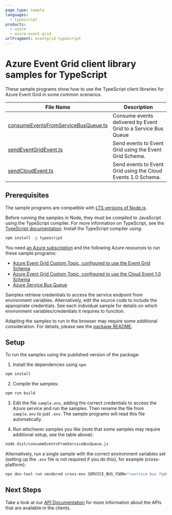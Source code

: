 ```yaml
---
page_type: sample
languages:
  - typescript
products:
  - azure
  - azure-event-grid
urlFragment: eventgrid-typescript
---
```


# Azure Event Grid client library samples for TypeScript

These sample programs show how to use the TypeScript client libraries for Azure Event Grid in some common scenarios.

| **File Name**                                                           | **Description**                                               |
| ----------------------------------------------------------------------- | ------------------------------------------------------------- |
| [consumeEventsFromServiceBusQueue.ts][consumeeventsfromservicebusqueue] | Consume events delivered by Event Grid to a Service Bus Queue |
| [sendEventGridEvent.ts][sendeventgridevent]                             | Send events to Event Grid using the Event Grid Schema.        |
| [sendCloudEvent.ts][sendcloudevent]                                     | Send events to Event Grid using the Cloud Events 1.0 Schema.  |

## Prerequisites

The sample programs are compatible with [LTS versions of Node.js](https://github.com/nodejs/release#release-schedule).

Before running the samples in Node, they must be compiled to JavaScript using the TypeScript compiler. For more information on TypeScript, see the [TypeScript documentation][typescript]. Install the TypeScript compiler using:

```bash
npm install -g typescript
```

You need [an Azure subscription][freesub] and the following Azure resources to run these sample programs:

- [Azure Event Grid Custom Topic, configured to use the Event Grid Schema][createinstance_azureeventgridcustomtopic,configuredtousetheeventgridschema]
- [Azure Event Grid Custom Topic, configured to use the Cloud Event 1.0 Schema][createinstance_azureeventgridcustomtopic,configuredtousethecloudevent1.0schema]
- [Azure Service Bus Queue][createinstance_azureservicebusqueue]

Samples retrieve credentials to access the service endpoint from environment variables. Alternatively, edit the source code to include the appropriate credentials. See each individual sample for details on which environment variables/credentials it requires to function.

Adapting the samples to run in the browser may require some additional consideration. For details, please see the [package README][package].

## Setup

To run the samples using the published version of the package:

1. Install the dependencies using `npm`:

```bash
npm install
```

2. Compile the samples:

```bash
npm run build
```

3. Edit the file `sample.env`, adding the correct credentials to access the Azure service and run the samples. Then rename the file from `sample.env` to just `.env`. The sample programs will read this file automatically.

4. Run whichever samples you like (note that some samples may require additional setup, see the table above):

```bash
node dist/consumeEventsFromServiceBusQueue.js
```

Alternatively, run a single sample with the correct environment variables set (setting up the `.env` file is not required if you do this), for example (cross-platform):

```bash
npx dev-tool run vendored cross-env SERVICE_BUS_FQDN="<service bus fqdn>" SERVICE_BUS_QUEUE_NAME="<service bus queue name>" node dist/consumeEventsFromServiceBusQueue.js
```

## Next Steps

Take a look at our [API Documentation][apiref] for more information about the APIs that are available in the clients.

[consumeeventsfromservicebusqueue]: https://github.com/Azure/azure-sdk-for-js/blob/main/sdk/eventgrid/eventgrid/samples/v5/typescript/src/consumeEventsFromServiceBusQueue.ts
[sendeventgridevent]: https://github.com/Azure/azure-sdk-for-js/blob/main/sdk/eventgrid/eventgrid/samples/v5/typescript/src/sendEventGridEvent.ts
[sendcloudevent]: https://github.com/Azure/azure-sdk-for-js/blob/main/sdk/eventgrid/eventgrid/samples/v5/typescript/src/sendCloudEvent.ts
[apiref]: https://learn.microsoft.com/javascript/api/@azure/eventgrid
[freesub]: https://azure.microsoft.com/free/
[createinstance_azureeventgridcustomtopic,configuredtousetheeventgridschema]: https://learn.microsoft.com/azure/event-grid/scripts/event-grid-cli-create-custom-topic
[createinstance_azureeventgridcustomtopic,configuredtousethecloudevent1.0schema]: https://learn.microsoft.com/azure/event-grid/scripts/event-grid-cli-create-custom-topic
[createinstance_azureservicebusqueue]: https://learn.microsoft.com/azure/service-bus-messaging/service-bus-quickstart-portal
[package]: https://github.com/Azure/azure-sdk-for-js/tree/main/sdk/eventgrid/eventgrid/README.md
[typescript]: https://www.typescriptlang.org/docs/home.html
